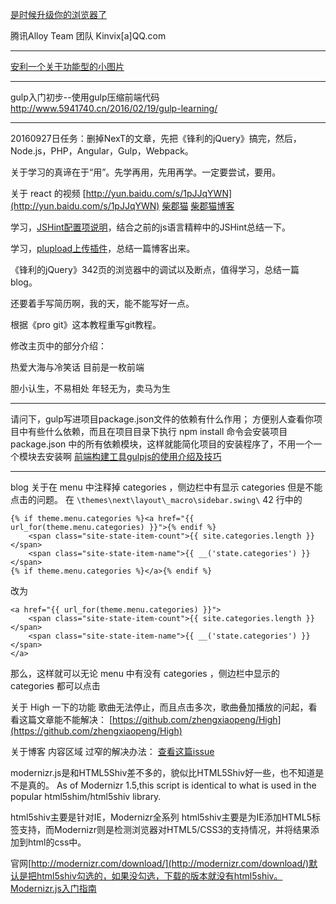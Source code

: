 [是时候升级你的浏览器了](https://support.dmeng.net/upgrade-your-browser.html)

腾讯Alloy Team 团队 Kinvix[a]QQ.com

----------------------------------------------------------------------
[安利一个关于功能型的小图片](http://www.iconfont.cn/collections/show/649)

-------------------------------------------------------
gulp入门初步--使用gulp压缩前端代码
http://www.5941740.cn/2016/02/19/gulp-learning/

----------------------------------------------------------
20160927日任务：删掉NexT的文章，先把《锋利的jQuery》搞完，然后，
Node.js，PHP，Angular，Gulp，Webpack。

关于学习的真谛在于“用”。先学再用，先用再学。一定要尝试，要用。


关于 react 的视频 [http://yun.baidu.com/s/1pJJqYWN](http://yun.baidu.com/s/1pJJqYWN)
[柴郡猫](https://github.com/CheshireJCat/resume-md)
[柴郡猫博客](http://lmaomaoz.com/blog2/)

学习，[JSHint配置项说明](http://www.jianshu.com/p/4cb23f9e19d3)，结合之前的js语言精粹中的JSHint总结一下。

学习，[plupload上传插件](http://www.cnblogs.com/2050/p/3913184.html)，总结一篇博客出来。


《锋利的jQuery》342页的浏览器中的调试以及断点，值得学习，总结一篇blog。

还要着手写简历啊，我的天，能不能写好一点。

根据《pro git》这本教程重写git教程。



修改主页中的部分介绍：

热爱大海与冷笑话
目前是一枚前端

胆小认生，不易相处
年轻无为，卖马为生

----

请问下，gulp写进项目package.json文件的依赖有什么作用；
方便别人查看你项目中有些什么依赖，而且在项目目录下执行 npm install 命令会安装项目 package.json 中的所有依赖模块，这样就能简化项目的安装程序了，不用一个一个模块去安装啊
[前端构建工具gulpjs的使用介绍及技巧](http://www.cnblogs.com/2050/p/4198792.html)


----
blog 关于在 menu 中注释掉 categories ，侧边栏中有显示 categories 但是不能点击的问题。
在 `\themes\next\layout\_macro\sidebar.swing\` 42 行中的 
```
{% if theme.menu.categories %}<a href="{{ url_for(theme.menu.categories) }}">{% endif %}
    <span class="site-state-item-count">{{ site.categories.length }}</span>
    <span class="site-state-item-name">{{ __('state.categories') }}</span>
{% if theme.menu.categories %}</a>{% endif %}
```

改为

```
<a href="{{ url_for(theme.menu.categories) }}">
    <span class="site-state-item-count">{{ site.categories.length }}</span>
    <span class="site-state-item-name">{{ __('state.categories') }}</span>
</a>
```

那么，这样就可以无论 menu 中有没有 categories ，侧边栏中显示的 categories 都可以点击


关于 High 一下的功能 歌曲无法停止，而且点击多次，歌曲叠加播放的问起，看看这篇文章能不能解决：
[https://github.com/zhengxiaopeng/High](https://github.com/zhengxiaopeng/High)



关于博客 内容区域 过窄的解决办法：
[查看这篇issue](https://github.com/iissnan/hexo-theme-next/issues/759#issuecomment-202242848)






modernizr.js是和HTML5Shiv差不多的，貌似比HTML5Shiv好一些，也不知道是不是真的。
As of Modernizr 1.5,this script is identical to what is used in the popular html5shim/html5shiv library.

html5shiv主要是针对IE，Modernizr全系列
html5shiv主要是为IE添加HTML5标签支持，而Modernizr则是检测浏览器对HTML5/CSS3的支持情况，并将结果添加到html的css中。

官网[http://modernizr.com/download/](http://modernizr.com/download/)默认是把html5shiv勾选的，如果没勾选，下载的版本就没有html5shiv。
[Modernizr.js入门指南](http://www.tuicool.com/articles/UVnEVj)







